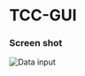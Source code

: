 # TCC-GUI

### Screen shot

![Data input](https://github.com/swsoyee/TCC-GUI/blob/master/ScreenShot/DataInput.png)